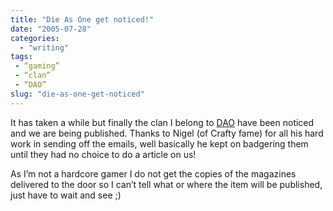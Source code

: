 ```yaml
---
title: "Die As One get noticed!"
date: "2005-07-28"
categories: 
  - "writing"
tags:
 - “gaming”
 - “clan”
 - “DAO”
slug: "die-as-one-get-noticed"
---
```


It has taken a while but finally the clan I belong to [DAO](https://www.diesasone.co.uk) have been noticed and we are being published. Thanks to Nigel (of Crafty fame) for all his hard work in sending off the emails, well basically he kept on badgering them until they had no choice to do a article on us!  

As I’m not a hardcore gamer I do not get the copies of the magazines delivered to the door so I can’t tell what or where the item will be published, just have to wait and see ;)
